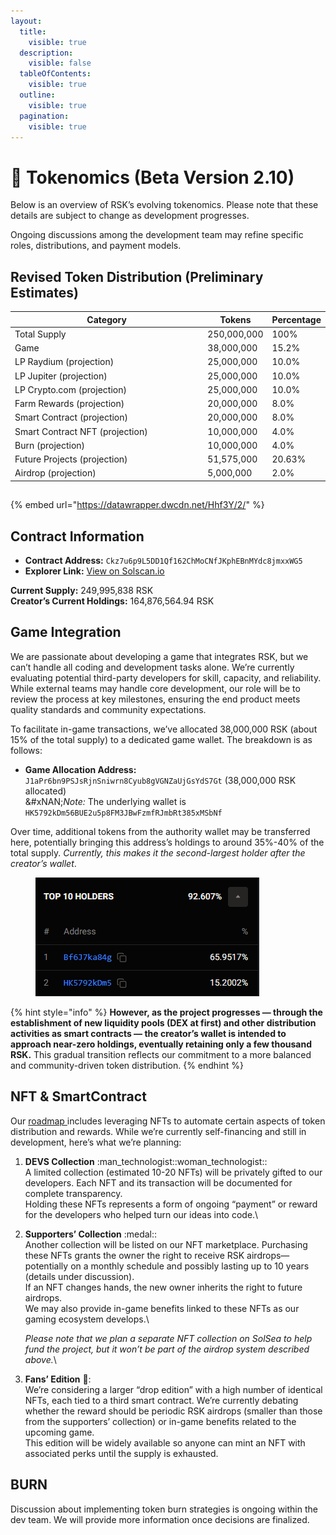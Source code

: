 ```yaml
---
layout:
  title:
    visible: true
  description:
    visible: false
  tableOfContents:
    visible: true
  outline:
    visible: true
  pagination:
    visible: true
---
```


# 💎 Tokenomics (Beta Version 2.10)

Below is an overview of RSK’s evolving tokenomics. Please note that these details are subject to change as development progresses.

Ongoing discussions among the development team may refine specific roles, distributions, and payment models.

## **Revised Token Distribution (Preliminary Estimates)**

<table><thead><tr><th width="296">Category</th><th>Tokens</th><th>Percentage</th></tr></thead><tbody><tr><td>Total Supply</td><td>250,000,000</td><td>100%</td></tr><tr><td>Game</td><td>38,000,000</td><td>15.2%</td></tr><tr><td>LP Raydium (projection)</td><td>25,000,000</td><td>10.0%</td></tr><tr><td>LP Jupiter (projection)</td><td>25,000,000</td><td>10.0%</td></tr><tr><td>LP Crypto.com (projection)</td><td>25,000,000</td><td>10.0%</td></tr><tr><td>Farm Rewards (projection)</td><td>20,000,000</td><td>8.0%</td></tr><tr><td>Smart Contract (projection)</td><td>20,000,000</td><td>8.0%</td></tr><tr><td>Smart Contract NFT (projection)</td><td>10,000,000</td><td>4.0%</td></tr><tr><td>Burn (projection)</td><td>10,000,000</td><td>4.0%</td></tr><tr><td>Future Projects (projection)</td><td>51,575,000</td><td>20.63%</td></tr><tr><td>Airdrop (projection)</td><td>5,000,000</td><td>2.0%</td></tr></tbody></table>

##

{% embed url="https://datawrapper.dwcdn.net/Hhf3Y/2/" %}

## **Contract Information**

* **Contract Address:** `Ckz7u6p9L5DD1Qf162ChMoCNfJKphEBnMYdc8jmxxWG5`
* **Explorer Link:** [View on Solscan.io](https://solscan.io/token/Ckz7u6p9L5DD1Qf162ChMoCNfJKphEBnMYdc8jmxxWG5)

**Current Supply:** 249,995,838 RSK\
**Creator’s Current Holdings:** 164,876,564.94 RSK



## **Game Integration**

We are passionate about developing a game that integrates RSK, but we can’t handle all coding and development tasks alone. We’re currently evaluating potential third-party developers for skill, capacity, and reliability. While external teams may handle core development, our role will be to review the process at key milestones, ensuring the end product meets quality standards and community expectations.

To facilitate in-game transactions, we’ve allocated 38,000,000 RSK (about 15% of the total supply) to a dedicated game wallet. The breakdown is as follows:

* **Game Allocation Address:** `J1aPr6bn9PSJsRjnSniwrn8Cyub8gVGNZaUjGsYdS7Gt` (38,000,000 RSK allocated)\
  &#xNAN;_&#x4E;ote:_ The underlying wallet is `HK5792kDm56BUE2u5p8FM3JBwFzmfRJmbRt385xMSbNf`

Over time, additional tokens from the authority wallet may be transferred here, potentially bringing this address’s holdings to around 35%-40% of the total supply. _Currently, this makes it the second-largest holder after the creator’s wallet_.&#x20;

<figure><img src="../../.gitbook/assets/image.png" alt=""><figcaption></figcaption></figure>

{% hint style="info" %}
**However, as the project progresses — through the establishment of new liquidity pools (DEX at first) and other distribution activities as  smart contracts — the creator’s wallet is intended to approach near-zero holdings, eventually retaining only a few thousand RSK.** This gradual transition reflects our commitment to a more balanced and community-driven token distribution.
{% endhint %}



## NFT & SmartContract

Our [roadmap ](../roadmap/)includes leveraging NFTs to automate certain aspects of token distribution and rewards. While we’re currently self-financing and still in development, here’s what we’re planning:

1. **DEVS Collection** :man\_technologist::woman\_technologist::\
   A limited collection (estimated 10-20 NFTs) will be privately gifted to our developers. Each NFT and its transaction will be documented for complete transparency. \
   Holding these NFTs represents a form of ongoing “payment” or reward for the developers who helped turn our ideas into code.\

2.  **Supporters’ Collection** :medal::\
    Another collection will be listed on our NFT marketplace. Purchasing these NFTs grants the owner the right to receive RSK airdrops—potentially on a monthly schedule and possibly lasting up to 10 years (details under discussion). \
    If an NFT changes hands, the new owner inherits the right to future airdrops. \
    We may also provide in-game benefits linked to these NFTs as our gaming ecosystem develops.\


    _Please note that we plan a separate NFT collection on SolSea to help fund the project, but it won’t be part of the airdrop system described above._\

3. **Fans’ Edition** :angel::\
   We’re considering a larger “drop edition” with a high number of identical NFTs, each tied to a third smart contract. We’re currently debating whether the reward should be periodic RSK airdrops (smaller than those from the supporters’ collection) or in-game benefits related to the upcoming game. \
   This edition will be widely available so anyone can mint an NFT with associated perks until the supply is exhausted.

## BURN

Discussion about implementing token burn strategies is ongoing within the dev team. We will provide more information once decisions are finalized.
